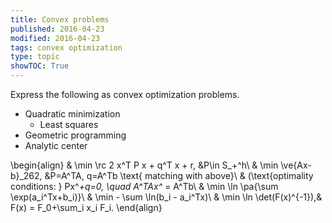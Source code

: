 ```yaml
---
title: Convex problems
published: 2016-04-23
modified: 2016-04-23
tags: convex optimization
type: topic
showTOC: True
---
```


Express the following as convex optimization problems.

* Quadratic minimization
    * Least squares
* Geometric programming
* Analytic center

\begin{align}
& \min \rc 2 x^T P x + q^T x + r, &P\in S_+^h\\
& \min \ve{Ax-b}_262, &P=A^TA, q=A^Tb \text{ matching with above}\\
& (\text{optimality conditions: } Px^*+q=0, \quad A^TAx^* = A^Tb\\
& \min \ln \pa{\sum \exp(a_i^Tx+b_i)}\\
& \min - \sum \ln(b_i - a_i^Tx)\\
& \min \ln \det(F(x)^{-1}),& F(x) = F_0+\sum_i x_i F_i.
\end{align}
